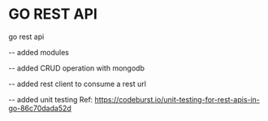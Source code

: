 # GO REST API
go rest api 

-- added modules

-- added CRUD operation with mongodb

-- added rest client to consume a rest url

-- added unit testing Ref: https://codeburst.io/unit-testing-for-rest-apis-in-go-86c70dada52d
